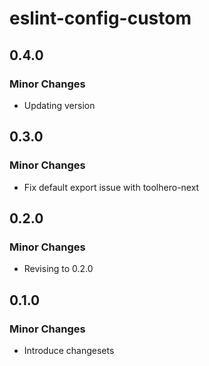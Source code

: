 # eslint-config-custom

## 0.4.0

### Minor Changes

- Updating version

## 0.3.0

### Minor Changes

- Fix default export issue with toolhero-next

## 0.2.0

### Minor Changes

- Revising to 0.2.0

## 0.1.0

### Minor Changes

- Introduce changesets
